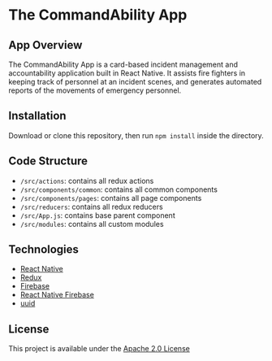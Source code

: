 # The CommandAbility App

## App Overview
The CommandAbility App is a card-based incident management and accountability application built in React Native. It assists fire fighters in keeping track of personnel at an incident scenes, and generates automated reports of the movements of emergency personnel. 

## Installation

Download or clone this repository, then run `npm install` inside the directory. 

## Code Structure
- `/src/actions`: contains all redux actions
- `/src/components/common`: contains all common components
- `/src/components/pages`: contains all page components
- `/src/reducers`: contains all redux reducers
- `/src/App.js`: contains base parent component
- `/src/modules`: contains all custom modules

## Technologies
 - [React Native](https://facebook.github.io/react-native/)
 - [Redux](https://redux.js.org/)
 - [Firebase](https://firebase.google.com/)
 - [React Native Firebase](https://rnfirebase.io/)
 - [uuid](https://github.com/kelektiv/node-uuid)


## License
This project is available under the [Apache 2.0 License](https://github.com/CommandAbility/CAA-2019/blob/master/LICENSE)

